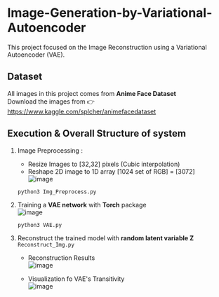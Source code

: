 # Image-Generation-by-Variational-Autoencoder  

This project focused on the Image Reconstruction using a Variational Autoencoder (VAE).  
  
## Dataset
All images in this project comes from **Anime Face Dataset**  
Download the images from :point_right: https://www.kaggle.com/splcher/animefacedataset  
  
## Execution & Overall Structure of system  
 1. Image Preprocessing :  
    - Resize Images to [32,32] pixels (Cubic interpolation) 
    - Reshape 2D image to 1D array [1024 set of RGB] = [3072]  
      ![image](https://user-images.githubusercontent.com/78803926/132944843-1f9251e1-be24-4f27-ab26-d14ce44c76bd.png)  
      
    ```python3 Img_Preprocess.py ```
    
 2. Training a **VAE network** with **Torch** package    
    ![image](https://user-images.githubusercontent.com/78803926/132944894-29e5f306-add1-432b-aca8-5fe65237c6cc.png)  
    
    ```python3 VAE.py```  
    
 3. Reconstruct the trained model with **random latent variable Z**  
    ```Reconstruct_Img.py```  
    - Reconstruction Results  
      ![image](https://user-images.githubusercontent.com/78803926/132945120-42b11593-e755-4b30-8df6-9b9e71f840ef.png)

    
    - Visualization fo VAE's Transitivity  
      ![image](https://user-images.githubusercontent.com/78803926/132950071-7406da42-a60e-452a-98c4-e8765f845a07.png)

      

